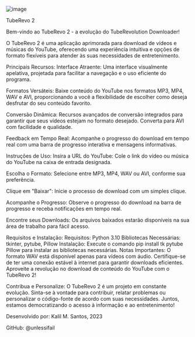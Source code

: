 ![image](https://github.com/unlessifail/TubeRevo2/assets/34076730/3b4b9222-d900-4e0b-b477-7af74cf4592e)

TubeRevo 2

Bem-vindo ao TubeRevo 2 - a evolução do TubeRevolution Downloader!

O TubeRevo 2 é uma aplicação aprimorada para download de vídeos e músicas do YouTube, oferecendo uma experiência intuitiva e opções de formato flexíveis para atender às suas necessidades de entretenimento.

Principais Recursos:
Interface Atraente: Uma interface visualmente apelativa, projetada para facilitar a navegação e o uso eficiente do programa.

Formatos Versáteis: Baixe conteúdo do YouTube nos formatos MP3, MP4, WAV e AVI, proporcionando a você a flexibilidade de escolher como deseja desfrutar do seu conteúdo favorito.

Conversão Dinâmica: Recursos avançados de conversão integrados para garantir que seus vídeos estejam no formato desejado. Converta para AVI com facilidade e qualidade.

Feedback em Tempo Real: Acompanhe o progresso do download em tempo real com uma barra de progresso interativa e mensagens informativas.

Instruções de Uso:
Insira a URL do YouTube: Cole o link do vídeo ou música do YouTube na caixa de entrada designada.

Escolha o Formato: Selecione entre MP3, MP4, WAV ou AVI, conforme sua preferência.

Clique em "Baixar": Inicie o processo de download com um simples clique.

Acompanhe o Progresso: Observe o progresso do download na barra de progresso e receba notificações em tempo real.

Encontre seus Downloads: Os arquivos baixados estarão disponíveis na sua área de trabalho para fácil acesso.

Requisitos e Instalação:
Requisitos: Python 3.10
Bibliotecas Necessárias: tkinter, pytube, Pillow
Instalação: Execute o comando pip install tk pytube Pillow para instalar as bibliotecas necessárias.
Notas Importantes:
O formato WAV está disponível apenas para vídeos com áudio.
Certifique-se de ter uma conexão estável à internet para garantir downloads eficientes.
Aproveite a revolução no download de conteúdo do YouTube com o TubeRevo 2!

Contribua e Personalize:
O TubeRevo 2 é um projeto em constante evolução. Sinta-se à vontade para contribuir, relatar problemas ou personalizar o código-fonte de acordo com suas necessidades. Juntos, estamos democratizando o acesso à informação e ao entretenimento!

Desenvolvido por: Kalil M. Santos, 2023

GitHub: @unlessifail
